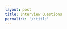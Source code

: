 ```yaml
---
layout: post
title: Interview Questions
permalink: '/:title'
---
```


<div class="gistpost">
	<script src="{{ site.gist_url }}2020-02-18-interview-questions.md"></script>
</div>